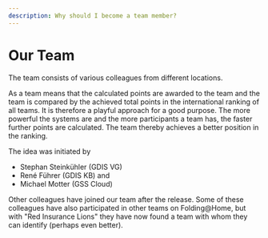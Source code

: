 ```yaml
---
description: Why should I become a team member?
---
```


# Our Team

The team consists of various colleagues from different locations. 

As a team means that the calculated points are awarded to the team and the team is compared by the achieved total points in the international ranking of all teams. It is therefore a playful approach for a good purpose. The more powerful the systems are and the more participants a team has, the faster further points are calculated. The team thereby achieves a better position in the ranking. 

The idea was initiated by 

* Stephan Steinkühler \(GDIS VG\)
* René Führer \(GDIS KB\) and 
* Michael Motter \(GSS Cloud\) 

Other colleagues have joined our team after the release. Some of these colleagues have also participated in other teams on Folding@Home, but with "Red Insurance Lions" they have now found a team with whom they can identify \(perhaps even better\).

